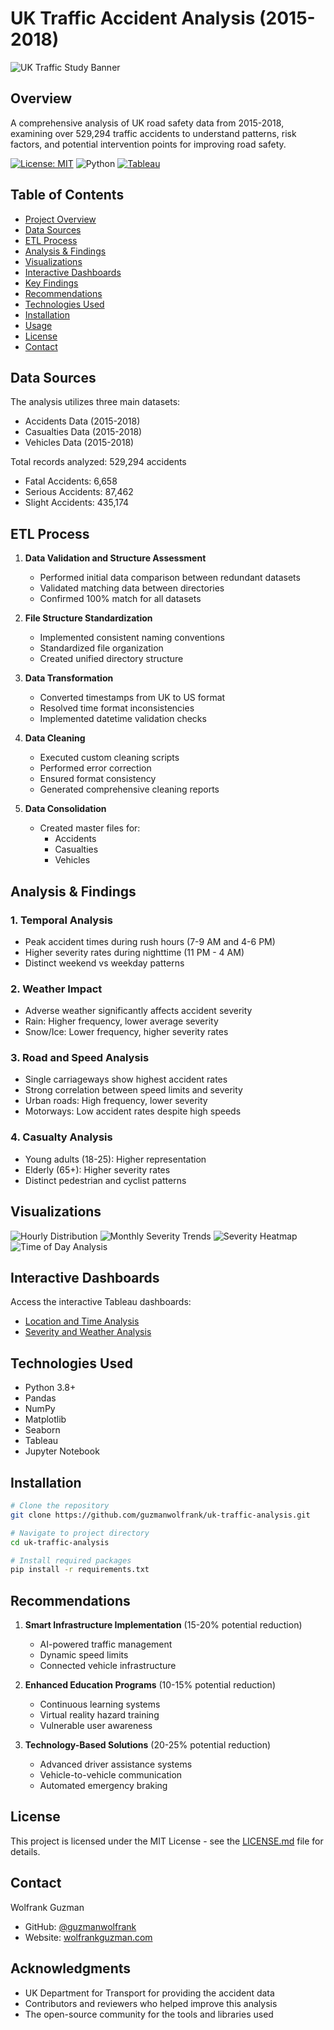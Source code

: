 # UK Traffic Accident Analysis (2015-2018)

![UK Traffic Study Banner](Data/Output/ukstudy.png)

## Overview
A comprehensive analysis of UK road safety data from 2015-2018, examining over 529,294 traffic accidents to understand patterns, risk factors, and potential intervention points for improving road safety.

[![License: MIT](https://img.shields.io/badge/License-MIT-yellow.svg)](https://opensource.org/licenses/MIT)
![Python](https://img.shields.io/badge/python-v3.8+-blue.svg)
[![Tableau](https://img.shields.io/badge/Tableau-2023.1-blue.svg)](https://public.tableau.com/)

## Table of Contents
- [Project Overview](#overview)
- [Data Sources](#data-sources)
- [ETL Process](#etl-process)
- [Analysis & Findings](#analysis--findings)
- [Visualizations](#visualizations)
- [Interactive Dashboards](#interactive-dashboards)
- [Key Findings](#key-findings)
- [Recommendations](#recommendations)
- [Technologies Used](#technologies-used)
- [Installation](#installation)
- [Usage](#usage)
- [License](#license)
- [Contact](#contact)

## Data Sources
The analysis utilizes three main datasets:
- Accidents Data (2015-2018)
- Casualties Data (2015-2018)
- Vehicles Data (2015-2018)

Total records analyzed: 529,294 accidents
- Fatal Accidents: 6,658
- Serious Accidents: 87,462
- Slight Accidents: 435,174

## ETL Process
1. **Data Validation and Structure Assessment**
   - Performed initial data comparison between redundant datasets
   - Validated matching data between directories
   - Confirmed 100% match for all datasets

2. **File Structure Standardization**
   - Implemented consistent naming conventions
   - Standardized file organization
   - Created unified directory structure

3. **Data Transformation**
   - Converted timestamps from UK to US format
   - Resolved time format inconsistencies
   - Implemented datetime validation checks

4. **Data Cleaning**
   - Executed custom cleaning scripts
   - Performed error correction
   - Ensured format consistency
   - Generated comprehensive cleaning reports

5. **Data Consolidation**
   - Created master files for:
     - Accidents
     - Casualties
     - Vehicles

## Analysis & Findings

### 1. Temporal Analysis
- Peak accident times during rush hours (7-9 AM and 4-6 PM)
- Higher severity rates during nighttime (11 PM - 4 AM)
- Distinct weekend vs weekday patterns

### 2. Weather Impact
- Adverse weather significantly affects accident severity
- Rain: Higher frequency, lower average severity
- Snow/Ice: Lower frequency, higher severity rates

### 3. Road and Speed Analysis
- Single carriageways show highest accident rates
- Strong correlation between speed limits and severity
- Urban roads: High frequency, lower severity
- Motorways: Low accident rates despite high speeds

### 4. Casualty Analysis
- Young adults (18-25): Higher representation
- Elderly (65+): Higher severity rates
- Distinct pedestrian and cyclist patterns

## Visualizations
![Hourly Distribution](\Data\Output\hourly_distribution.png)
![Monthly Severity Trends](\Data\Output\monthly_severity_trends.png)
![Severity Heatmap](\Data\Output\severity_heatmap.png)
![Time of Day Analysis](\Data\Output\time_of_day.png)

## Interactive Dashboards
Access the interactive Tableau dashboards:
- [Location and Time Analysis](https://public.tableau.com/views/uksafetydata/LocationTimeofDayandYear)
- [Severity and Weather Analysis](https://public.tableau.com/views/uksafetydata2/Dashboard1)

## Technologies Used
- Python 3.8+
- Pandas
- NumPy
- Matplotlib
- Seaborn
- Tableau
- Jupyter Notebook

## Installation
```bash
# Clone the repository
git clone https://github.com/guzmanwolfrank/uk-traffic-analysis.git

# Navigate to project directory
cd uk-traffic-analysis

# Install required packages
pip install -r requirements.txt
```



## Recommendations
1. **Smart Infrastructure Implementation** (15-20% potential reduction)
   - AI-powered traffic management
   - Dynamic speed limits
   - Connected vehicle infrastructure

2. **Enhanced Education Programs** (10-15% potential reduction)
   - Continuous learning systems
   - Virtual reality hazard training
   - Vulnerable user awareness

3. **Technology-Based Solutions** (20-25% potential reduction)
   - Advanced driver assistance systems
   - Vehicle-to-vehicle communication
   - Automated emergency braking

## License
This project is licensed under the MIT License - see the [LICENSE.md](LICENSE.md) file for details.

## Contact
Wolfrank Guzman
- GitHub: [@guzmanwolfrank](https://github.com/guzmanwolfrank)
- Website: [wolfrankguzman.com](https://wolfrankguzman.com)

## Acknowledgments
- UK Department for Transport for providing the accident data
- Contributors and reviewers who helped improve this analysis
- The open-source community for the tools and libraries used